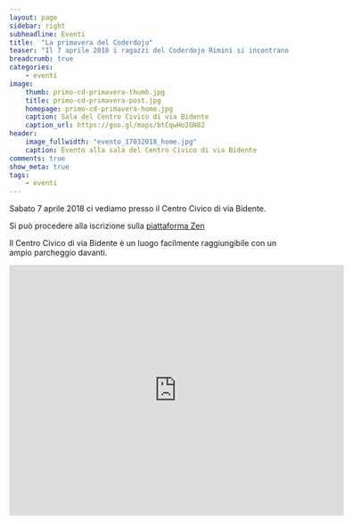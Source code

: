 ```yaml
---
layout: page
sidebar: right
subheadline: Eventi
title:  "La primavera del Coderdojo"
teaser: "Il 7 aprile 2018 i ragazzi del Coderdojo Rimini si incontrano al Centro Civico di via Bidente"
breadcrumb: true
categories:
    - eventi
image:
    thumb: primo-cd-primavera-thumb.jpg
    title: primo-cd-primavera-post.jpg
    homepage: primo-cd-primavera-home.jpg
    caption: Sala del Centro Civico di via Bidente
    caption_url: https://goo.gl/maps/btCqwHo2GN82
header:
    image_fullwidth: "evento_17032018_home.jpg"
    caption: Evento alla sala del Centro Civico di via Bidente
comments: true
show_meta: true
tags:
    - eventi
---
```

Sabato 7 aprile 2018 ci vediamo presso il Centro Civico di via Bidente.

Si può procedere alla iscrizione sulla [piattaforma Zen](https://zen.coderdojo.com/dojo/3148c898-d114-43f8-98de-e02bf0e167f3/event/f3cb5a23-ff54-40c7-9b67-1951924a9455)

Il Centro Civico di via Bidente è un luogo facilmente raggiungibile con un ampio parcheggio davanti.
<iframe src="https://www.google.com/maps/embed?pb=!1m18!1m12!1m3!1d1434.1160528308324!2d12.573894958136409!3d44.03726059477753!2m3!1f0!2f0!3f0!3m2!1i1024!2i768!4f13.1!3m3!1m2!1s0x132cc256198b3bfb%3A0xe26c0111b4a6ecb9!2sVia+Bidente%2C+1%2Fi%2C+47924+Rimini+RN!5e0!3m2!1sit!2sit!4v1512164087678" width="600" height="450" frameborder="0" style="border:0" allowfullscreen></iframe>
